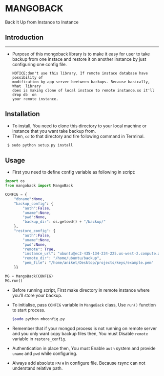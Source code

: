 # MANGOBACK
Back It Up from Instance to Instance


## Introduction
---------------
- Purpose of this mongoback library is to make it easy for user to take backup from
  one instace and restore it on another instance by just configuring one config
  file.

  ```
  NOTICE:don't use this library, If remote instace database have possibility of 
  modification by app server beetween backups. Because basically, What  library 
  does is making clone of local instace to remote instance.so it'll drop db  on 
  your remote instance.
  ```

## Installation
- To install, You need to clone this directory to your local machine or instance that 
you want take backup from.
- Then, `cd` to that directory and fire following command in Terminal.

```bash
 $ sudo python setup.py install
```

## Usage

- First you need to define config variable as following in script:


```python
import os
from mangoback import MangoBack

CONFIG = {
    "dbname":None,
    "backup_config": {
        "auth":False,
        "uname":None,
        "pwd":None,
        "backup_dir": os.getcwd() + "/backup/"
    },
    "restore_config": {
        "auth":False,
        "uname":None,
        "pwd":None,
        "remote": True,
        "instance_url": "ubuntu@ec2-435-134-234-225.us-west-2.compute.amazonaws.com",
        "remote_dir": "/home/ubuntu/backup",
        "pem_file": "/home/aniket/Desktop/projects/keys/example.pem"
    }}

MG = MangoBack(CONFIG)
MG.run()

```
- Before running script, First make directory in remote instance where you'll store your
 backup.

- To initialise, pass `CONFIG` variable in `MangoBack` class, Use `run()` function to start
 process.

  ```bash
  $sudo python mbconfig.py 
  ```

- Remember that if your mongod process is not running on remote server and you only
  want copy backup files then, You must Disable `remote` variable in `restore_config`.
  
- Authentication in place then, You must Enable `auth` system and provide `uname`
 and `pwd` while configuring.

- Always add absolute `PATH` in configure file. Because rsync can not understand relative path.

